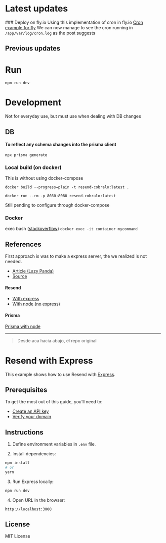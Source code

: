 # Latest updates

### Deploy on fly.io
Using this implementation of cron in fly.io [Cron example for fly](https://github.com/hrumhurum/docker-recipes/tree/main/cron)
We can now manage to see the cron running in `/app/var/log/cron.log` as the post suggests

## Previous updates

# Run

`npm run dev` 

# Development

Not for everyday use, but must use when dealing with DB changes
## DB

#### To reflect any schema changes into the prisma client

`npx prisma generate`
> 

### Local build (on docker)

This is without using docker-compose

`docker build --progress=plain -t resend-cobralo:latest .`               

`docker run --rm -p 8080:8080 resend-cobralo:latest`

Still pending to configure through docker-compose

### Docker

exec bash ([stackoverflow](https://stackoverflow.com/questions/42353949/executing-bash-then-running-commands-in-docker))
`docker exec -it container mycommand`

## References

First approach is was to make a express server, the we realized is not needed.
- [Article (Lazy Panda)](https://lazypandatech.com/blog/NodeJS/45/How-to-create-a-Node-TypeScript-based-Scheduled-job-using-node-corn/)
- [Source](https://github.com/lazypanda-instance/corn-job-email-scheduler/blob/master/src/jobs/email-scheduler/emailScheduler.ts)
#### Resend
- [With express](https://github.com/resendlabs/resend-express-example/blob/main/index.ts)
- [With node (no express)](https://github.com/resendlabs/resend-node-example/blob/main/package.json)

#### Prisma

[Prisma with node](https://github.com/prisma/prisma-examples/tree/latest/javascript/script)
____

> Desde aca hacia abajo, el repo original
# Resend with Express

This example shows how to use Resend with [Express](https://expressjs.com).

## Prerequisites

To get the most out of this guide, you’ll need to:

* [Create an API key](https://resend.com/api-keys)
* [Verify your domain](https://resend.com/domains)

## Instructions

1. Define environment variables in `.env` file.

2. Install dependencies:

  ```sh
npm install
# or
yarn
  ```

3. Run Express locally:

  ```sh
npm run dev
  ```

4. Open URL in the browser:

  ```
http://localhost:3000
  ```

## License

MIT License